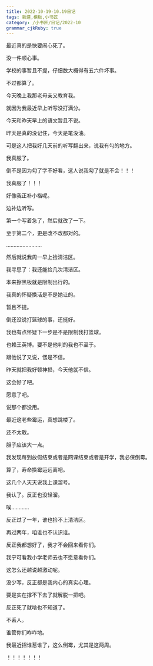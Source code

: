 ```yaml
---
title: 2022-10-19-10.19日记
tags: 新建,模板,小书匠
category: /小书匠/日记/2022-10
grammar_cjkRuby: true
---
```


最近真的是快要闹心死了。

没一件顺心事。

学校的事暂且不提，仔细数大概得有五六件坏事。

不过都算了。

今天晚上我那老母亲又教育我。

就因为我最近早上听写没打满分。

今天和昨天早上的语文暂且不说。

昨天是真的没记住，今天是笔没油。

可是这人把我好几天前的听写翻出来，说我有勾的地方。

我真服了。

倒不是因为勾了字不好看，这人说我勾了就是不会！！！

我真服了！！！

好像我正补小楷呢。

边补边听写。

第一个写着急了，然后就改了一下。

至于第二个，更是改不改都对的。

……………………

然后就说我周一早上捡清洁区。

我寻思了：我还能捡几次清洁区。

本来擦黑板就是限制出行的。

我真的怀疑换活是不是她让的。

暂且不提。

倒还没说打篮球的事，还挺好。

我也有点怀疑下一步是不是限制我打篮球。

也赖王英博。要不是他判的我也不至于。

跟他说了又说，愣是不信。

昨天就把我好顿神损，今天他就不信。

这会好了吧。

愿意了吧。

说那个都没用。

最近这老些霉运，真想跳楼了。

还不太敢。

胆子应该大一点。

我发现每到放假结束或者是网课结束或者是开学，我必保倒霉。

算了，寿命换霉运远离吧。

这几个人天天说我上课溜号。

我认了。反正也没轻溜。

唉…………

反正过了一年，谁也捡不上清洁区。

再过两年，咱谁也不认识谁。

反正我都想好了，我才不会回来看你们。

我宁可看我小学老师去也不愿意看你们。

这怎么还越说越激动呢。

没少写，反正都是我内心的真实心理。

要是实在撑不下去了就解脱一把吧。

反正死了就啥也不知道了。

不丢人。

谁管你们咋咋地。

我最近招谁惹谁了，这么倒霉，尤其是这两周。

！！！！！！！